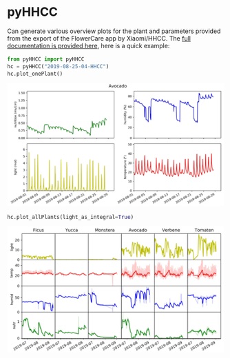 # pyHHCC
Can generate various overview plots for the plant and parameters provided from
the export of the FlowerCare app by Xiaomi/HHCC. The [full documentation is provided here](https://github.com/jandechent/HHCC.py/blob/master/docs/markdown/index.md),
here is a quick example:
```python
from pyHHCC import pyHHCC
hc = pyHHCC("2019-08-25-04-HHCC")
hc.plot_onePlant()
```
![plot_onePlant](https://raw.githubusercontent.com/jandechent/HHCC.py/master/examples/plot_onePlant.jpg)
```python
hc.plot_allPlants(light_as_integral=True)
```
![plot_allPlants](https://raw.githubusercontent.com/jandechent/HHCC.py/master/examples/plot_allPlants.jpg)
